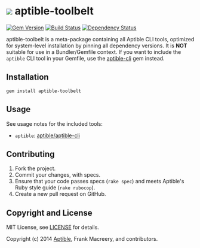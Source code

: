 # ![](https://raw.github.com/aptible/straptible/master/lib/straptible/rails/templates/public.api/icon-60px.png) aptible-toolbelt

[![Gem Version](https://badge.fury.io/rb/aptible-toolbelt.png)](https://rubygems.org/gems/aptible-toolbelt)
[![Build Status](https://travis-ci.org/aptible/aptible-toolbelt.png?branch=master)](https://travis-ci.org/aptible/aptible-toolbelt)
[![Dependency Status](https://gemnasium.com/aptible/aptible-toolbelt.png)](https://gemnasium.com/aptible/aptible-toolbelt)

aptible-toolbelt is a meta-package containing all Aptible CLI tools, optimized for system-level installation by pinning all dependency versions. It is **NOT** suitable for use in a Bundler/Gemfile context. If you want to include the `aptible` CLI tool in your Gemfile, use the [aptible-cli](https://github.com/aptible/aptible-cli) gem instead.

## Installation

    gem install aptible-toolbelt

## Usage

See usage notes for the included tools:

* `aptible`: [aptible/aptible-cli](https://github.com/aptible/aptible-cli)

## Contributing

1. Fork the project.
1. Commit your changes, with specs.
1. Ensure that your code passes specs (`rake spec`) and meets Aptible's Ruby style guide (`rake rubocop`).
1. Create a new pull request on GitHub.

## Copyright and License

MIT License, see [LICENSE](LICENSE.md) for details.

Copyright (c) 2014 [Aptible](https://www.aptible.com), Frank Macreery, and contributors.
